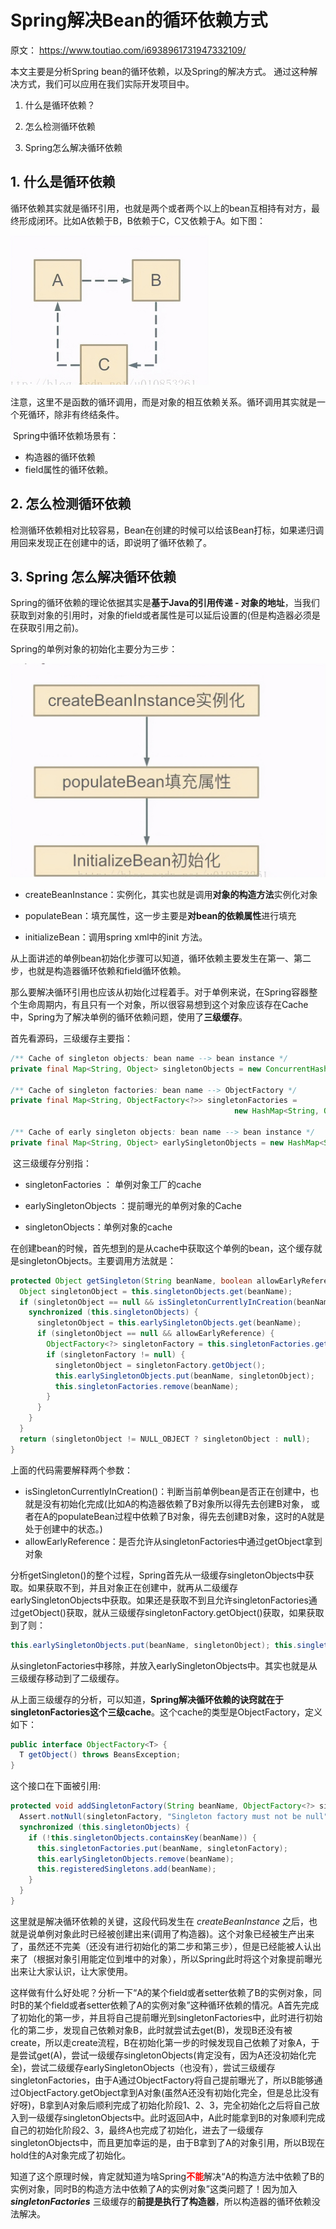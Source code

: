 # Spring解决Bean的循环依赖方式

原文： https://www.toutiao.com/i6938961731947332109/



本文主要是分析Spring bean的循环依赖，以及Spring的解决方式。 通过这种解决方式，我们可以应用在我们实际开发项目中。

1. 什么是循环依赖？

2. 怎么检测循环依赖

3. Spring怎么解决循环依赖

   

## 1. 什么是循环依赖

循环依赖其实就是循环引用，也就是两个或者两个以上的bean互相持有对方，最终形成闭环。比如A依赖于B，B依赖于C，C又依赖于A。如下图：

<img src="./images/CircularDependency/1.jpg" alt="1" style="zoom:50%;" />

注意，这里不是函数的循环调用，而是对象的相互依赖关系。循环调用其实就是一个死循环，除非有终结条件。

​        Spring中循环依赖场景有：

* 构造器的循环依赖
* field属性的循环依赖。

## 2. 怎么检测循环依赖

检测循环依赖相对比较容易，Bean在创建的时候可以给该Bean打标，如果递归调用回来发现正在创建中的话，即说明了循环依赖了。

## 3. Spring 怎么解决循环依赖

Spring的循环依赖的理论依据其实是**基于Java的引用传递 - 对象的地址**，当我们获取到对象的引用时，对象的field或者属性是可以延后设置的(但是构造器必须是在获取引用之前)。

Spring的单例对象的初始化主要分为三步：

<img src="./images/CircularDependency/2.jpg" alt="2" style="zoom:50%;" />

* createBeanInstance：实例化，其实也就是调用**对象的构造方法**实例化对象

* populateBean：填充属性，这一步主要是**对bean的依赖属性**进行填充

* initializeBean：调用spring xml中的init 方法。

从上面讲述的单例bean初始化步骤可以知道，循环依赖主要发生在第一、第二步，也就是构造器循环依赖和field循环依赖。

那么要解决循环引用也应该从初始化过程着手。对于单例来说，在Spring容器整个生命周期内，有且只有一个对象，所以很容易想到这个对象应该存在Cache中，Spring为了解决单例的循环依赖问题，使用了**三级缓存**。

首先看源码，三级缓存主要指：

```java
/** Cache of singleton objects: bean name --> bean instance */ 
private final Map<String, Object> singletonObjects = new ConcurrentHashMap<String, Object>(256); 

/** Cache of singleton factories: bean name --> ObjectFactory */ 
private final Map<String, ObjectFactory<?>> singletonFactories = 
                                                  new HashMap<String, ObjectFactory<?>>(16); 

/** Cache of early singleton objects: bean name --> bean instance */ 
private final Map<String, Object> earlySingletonObjects = new HashMap<String, Object>(16);
```

​        这三级缓存分别指：

* singletonFactories ： 单例对象工厂的cache

* earlySingletonObjects ：提前曝光的单例对象的Cache

* singletonObjects：单例对象的cache

在创建bean的时候，首先想到的是从cache中获取这个单例的bean，这个缓存就是singletonObjects。主要调用方法就是：

```java
protected Object getSingleton(String beanName, boolean allowEarlyReference) { 
  Object singletonObject = this.singletonObjects.get(beanName); 
  if (singletonObject == null && isSingletonCurrentlyInCreation(beanName)) { 
    synchronized (this.singletonObjects) { 
      singletonObject = this.earlySingletonObjects.get(beanName); 
      if (singletonObject == null && allowEarlyReference) { 
        ObjectFactory<?> singletonFactory = this.singletonFactories.get(beanName); 
        if (singletonFactory != null) { 
          singletonObject = singletonFactory.getObject();        
          this.earlySingletonObjects.put(beanName, singletonObject); 
          this.singletonFactories.remove(beanName); 
        } 
      } 
    } 
  } 
  return (singletonObject != NULL_OBJECT ? singletonObject : null); 
}
```

上面的代码需要解释两个参数：

- isSingletonCurrentlyInCreation()：判断当前单例bean是否正在创建中，也就是没有初始化完成(比如A的构造器依赖了B对象所以得先去创建B对象， 或者在A的populateBean过程中依赖了B对象，得先去创建B对象，这时的A就是处于创建中的状态。)
- allowEarlyReference：是否允许从singletonFactories中通过getObject拿到对象

分析getSingleton()的整个过程，Spring首先从一级缓存singletonObjects中获取。如果获取不到，并且对象正在创建中，就再从二级缓存earlySingletonObjects中获取。如果还是获取不到且允许singletonFactories通过getObject()获取，就从三级缓存singletonFactory.getObject()获取，如果获取到了则：

```java
this.earlySingletonObjects.put(beanName, singletonObject); this.singletonFactories.remove(beanName);
```

从singletonFactories中移除，并放入earlySingletonObjects中。其实也就是从三级缓存移动到了二级缓存。

从上面三级缓存的分析，可以知道，**Spring解决循环依赖的诀窍就在于singletonFactories这个三级cache**。这个cache的类型是ObjectFactory，定义如下：

```java
public interface ObjectFactory<T> { 
  T getObject() throws BeansException; 
}
```

这个接口在下面被引用:

```java
protected void addSingletonFactory(String beanName, ObjectFactory<?> singletonFactory) { 
  Assert.notNull(singletonFactory, "Singleton factory must not be null"); 
  synchronized (this.singletonObjects) { 
    if (!this.singletonObjects.containsKey(beanName)) { 
      this.singletonFactories.put(beanName, singletonFactory); 
      this.earlySingletonObjects.remove(beanName); 
      this.registeredSingletons.add(beanName); 
    } 
  } 
}
```

这里就是解决循环依赖的关键，这段代码发生在 *createBeanInstance* 之后，也就是说单例对象此时已经被创建出来(调用了构造器)。这个对象已经被生产出来了，虽然还不完美（还没有进行初始化的第二步和第三步），但是已经能被人认出来了（根据对象引用能定位到堆中的对象），所以Spring此时将这个对象提前曝光出来让大家认识，让大家使用。

这样做有什么好处呢？分析一下“A的某个field或者setter依赖了B的实例对象，同时B的某个field或者setter依赖了A的实例对象”这种循环依赖的情况。A首先完成了初始化的第一步，并且将自己提前曝光到singletonFactories中，此时进行初始化的第二步，发现自己依赖对象B，此时就尝试去get(B)，发现B还没有被create，所以走create流程，B在初始化第一步的时候发现自己依赖了对象A，于是尝试get(A)，尝试一级缓存singletonObjects(肯定没有，因为A还没初始化完全)，尝试二级缓存earlySingletonObjects（也没有），尝试三级缓存singletonFactories，由于A通过ObjectFactory将自己提前曝光了，所以B能够通过ObjectFactory.getObject拿到A对象(虽然A还没有初始化完全，但是总比没有好呀)，B拿到A对象后顺利完成了初始化阶段1、2、3，完全初始化之后将自己放入到一级缓存singletonObjects中。此时返回A中，A此时能拿到B的对象顺利完成自己的初始化阶段2、3，最终A也完成了初始化，进去了一级缓存singletonObjects中，而且更加幸运的是，由于B拿到了A的对象引用，所以B现在hold住的A对象完成了初始化。

知道了这个原理时候，肯定就知道为啥Spring<font color='red'>**不能**</font>解决“A的构造方法中依赖了B的实例对象，同时B的构造方法中依赖了A的实例对象”这类问题了！因为加入 ***singletonFactories*** 三级缓存的**前提是执行了构造器**，所以构造器的循环依赖没法解决。